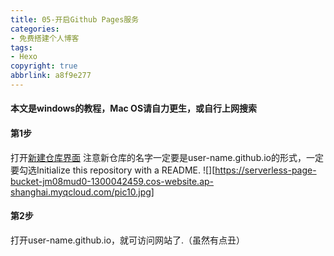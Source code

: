 ```yaml
---
title: 05-开启Github Pages服务
categories: 
- 免费搭建个人博客
tags: 
- Hexo
copyright: true
abbrlink: a8f9e277
---
```

#### 本文是windows的教程，Mac OS请自力更生，或自行上网搜索
#### 第1步
打开[新建仓库界面](https://github.com/new)
注意新仓库的名字一定要是user-name.github.io的形式，一定要勾选Initialize this repository with a README.
![][https://serverless-page-bucket-jm08mud0-1300042459.cos-website.ap-shanghai.myqcloud.com/pic10.jpg] 
#### 第2步
打开user-name.github.io，就可访问网站了.（虽然有点丑）
